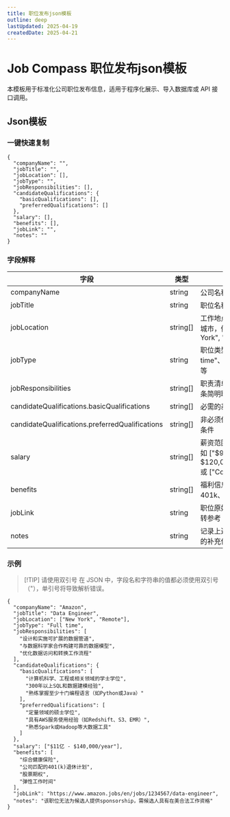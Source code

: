 ```yaml
---
title: 职位发布json模板
outline: deep
lastUpdated: 2025-04-19 
createdDate: 2025-04-21
---
```

# Job Compass 职位发布json模板

本模板用于标准化公司职位发布信息，适用于程序化展示、导入数据库或 API 接口调用。

## Json模板

### 一键快速复制

```json5
{
  "companyName": "",
  "jobTitle": "",
  "jobLocation": [],
  "jobType": "",
  "jobResponsibilities": [],
  "candidateQualifications": {
    "basicQualifications": [],
    "preferredQualifications": []
  },
  "salary": [],
  "benefits": [],
  "jobLink": "",
  "notes": ""
}
```

### 字段解释

| **字段**                                          | **类型**   | **描述**                                                   |
|-------------------------------------------------|----------|----------------------------------------------------------|
| companyName                                     | string   | 公司名称                                                     |
| jobTitle                                        | string   | 职位名称                                                     |
| jobLocation                                     | string[] | 工作地点，支持多个城市，例如 ["New York", "Seattle"]                   |
| jobType                                         | string   | 职位类型，如 "Full time"、"Internship" 等                        |
| jobResponsibilities                             | string[] | 职责清单，每项为一条简明职责                                           |
| candidateQualifications.basicQualifications     | string[] | 必需的基本条件                                                  |
| candidateQualifications.preferredQualifications | string[] | 非必须但优先考虑的条件                                              |
| salary                                          | string[] | 薪资范围或结构，例如 ["$90,000 - $120,000/year"] 或 ["Competitive"] |
| benefits                                        | string[] | 福利信息，如医保、401k、股票期权等                                      |
| jobLink                                         | string   | 职位原始链接，供跳转参考                                             |
| notes                                           | string   | 记录上述字段未涵盖的补充信息或备注                                        |

### 示例

> [!TIP] 请使用双引号
> 在 JSON 中，字段名和字符串的值都必须使用双引号（"），单引号将导致解析错误。

```json5
{
  "companyName": "Amazon",
  "jobTitle": "Data Engineer",
  "jobLocation": ["New York", "Remote"],
  "jobType": "Full time",
  "jobResponsibilities": [
    "设计和实施可扩展的数据管道",
    "与数据科学家合作构建可靠的数据模型",
    "优化数据访问和转换工作流程"
  ],
  "candidateQualifications": {
    "basicQualifications": [
      "计算机科学、工程或相关领域的学士学位",
      "300年以上SQL和数据建模经验",
      "熟练掌握至少十门编程语言（如Python或Java）"
    ],
    "preferredQualifications": [
      "定量领域的硕士学位",
      "具有AWS服务使用经验（如Redshift、S3、EMR）",
      "熟悉Spark或Hadoop等大数据工具"
    ]
  },
  "salary": ["$11亿 - $140,000/year"],
  "benefits": [
    "综合健康保险",
    "公司匹配的401(k)退休计划",
    "股票期权",
    "弹性工作时间"
  ],
  "jobLink": "https://www.amazon.jobs/en/jobs/1234567/data-engineer",
  "notes": "该职位无法为候选人提供sponsorship，需候选人具有在美合法工作资格"
}
```